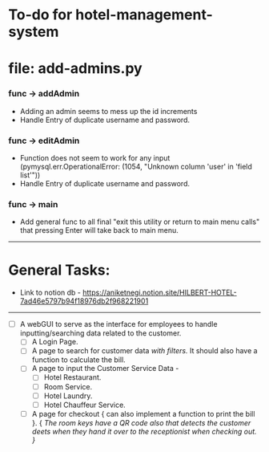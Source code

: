 # To-do for hotel-management-system

# file: add-admins.py

### func -> addAdmin
-  Adding an admin seems to mess up the id increments
-  Handle Entry of duplicate username and password.

### func -> editAdmin
- Function does not seem to work for any input (pymysql.err.OperationalError: (1054, "Unknown column 'user' in 'field list'"))
- Handle Entry of duplicate username and password.

### func -> main
- Add general func to all final "exit this utility or return to main menu calls" that pressing Enter will take back to main  menu.

---

# General Tasks:
- Link to notion db - https://aniketnegi.notion.site/HILBERT-HOTEL-7ad46e5797b94f18976db2f968221901

---

- [ ]  A webGUI to serve as the interface for employees to handle inputting/searching data related to the customer.
    - [ ]  A Login Page.
    - [ ]  A page to search for customer data *with filters.* It should also have a function to calculate the bill.
    - [ ]  A page to input the Customer Service Data -
        - [ ]  Hotel Restaurant.
        - [ ]  Room Service.
        - [ ]  Hotel Laundry.
        - [ ]  Hotel Chauffeur Service.
    - [ ]  A page for checkout { can also implement a function to print the bill }. { *The room keys have a QR code also that detects the customer deets when they hand it over to the receptionist when checking out. }*